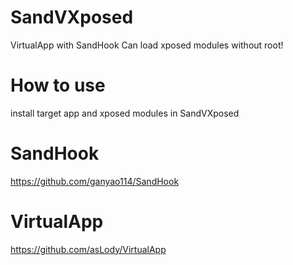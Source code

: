 # SandVXposed
VirtualApp with SandHook
Can load xposed modules without root!

# How to use

install target app and xposed modules in SandVXposed

# SandHook
https://github.com/ganyao114/SandHook

# VirtualApp
https://github.com/asLody/VirtualApp
